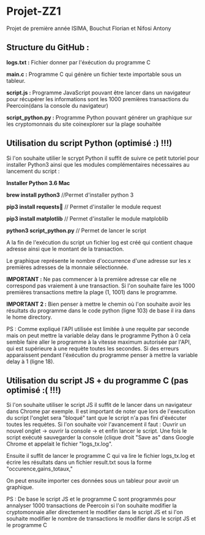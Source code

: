 # Projet-ZZ1
Projet de première année ISIMA, Bouchut Florian et Nifosi Antony

## Structure du GitHub : ##

**logs.txt :** Fichier donner par l'éxécution du programme C

**main.c :** Programme C qui génère un fichier texte importable sous un tableur.

**script.js :** Programme JavaScript pouvant être lancer dans un navigateur pour récupérer les informations sont les 1000 premières
transactions du Peercoin(dans la console du navigateur)

**script_python.py :** Programme Python pouvant générer un graphique sur les cryptomonnais du site coinexplorer sur la plage souhaitée

## Utilisation du script Python (optimisé :) !!!)
Si l'on souhaite utilier le scrypt Python il suffit de suivre ce petit tutoriel pour installer Python3 ainsi que les modules complémentaires nécessaires au lancement du script :

**Installer Python 3.6 Mac** 

**brew install python3** //Permet d'installer python 3  

**pip3 install requests** // Permet d'installer le module request  

**pip3 install matplotlib** // Permet d'installer le module matploblib  

**python3 script_python.py** // Permet de lancer le script  

A la fin de l'exécution du script un fichier log est créé qui contient chaque adresse ainsi que le montant de la transaction. 

Le graphique représente le nombre d'occurrence d'une adresse sur les x premières adresses de la monnaie sélectionnée.

**IMPORTANT :** Ne pas commencer à la première adresse car elle ne correspond pas vraiement à une transaction. Si l'on souhaite faire les 1000 premières transactions mettre la plage (1, 1001) dans le programme.

**IMPORTANT 2 :** Bien penser à mettre le chemin où l'on souhaite avoir les résultats du programme dans le code python (ligne 103) de base il ira dans le home directory.

PS : Comme expliqué l'API utilisée est limitée à une requête par seconde mais on peut mettre la variable delay dans le programme Python à 0 cela semble faire aller le programme à la vitesse maximum autorisée par l'API, qui est supérieure à une requète toutes les secondes. Si des erreurs apparaissent pendant l'éxécution du programme penser à mettre la variable delay à 1 (ligne 18).

## Utilisation du script JS + du programme C (pas optimisé :( !!!)
Si l'on souhaite utiliser le script JS il suffit de le lancer dans un navigateur dans Chrome par exemple. Il est important de noter que lors de l'execution du script l'onglet sera "bloqué" tant que le script n'a pas fini d'éxécuter toutes les requètes. Si l'on souhaite voir l'avancement il faut : Ouvrir un nouvel onglet -> ouvrir la console -> et enfin lancer le script.
Une fois le script exécuté sauvegarder la console (clique droit "Save as" dans Google Chrome et appelait le fichier "logs_tx.log".

Ensuite il suffit de lancer le programme C qui va lire le fichier logs_tx.log et écrire les résultats dans un fichier result.txt sous la forme "occurence,gains_totaux,"

On peut ensuite importer ces données sous un tableur pour avoir un graphique.

PS : De base le script JS et le programme C sont programmés pour annalyser 1000 transactions de Peercoin si l'on souhaite modifier la cryptomonnaie aller directement le modifier dans le script JS et si l'on souhaite modifier le nombre de transactions le modifier dans le script JS et le programme C
